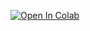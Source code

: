 [![Open In Colab](https://colab.research.google.com/assets/colab-badge.svg)](https://colab.research.google.com/github/proje9t/TwitterIconUpload/blob/main/TwitterIconUpload.ipynb)

